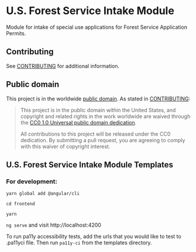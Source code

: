 # U.S. Forest Service Intake Module
Module for intake of special use applications for Forest Service Application Permits.

## Contributing

See [CONTRIBUTING](CONTRIBUTING.md) for additional information.

## Public domain
This project is in the worldwide [public domain](LICENSE.md). As stated in [CONTRIBUTING](CONTRIBUTING.md):

> This project is in the public domain within the United States, and copyright and related rights in the work worldwide are waived through the [CC0 1.0 Universal public domain dedication](https://creativecommons.org/publicdomain/zero/1.0/).
>
> All contributions to this project will be released under the CC0 dedication. By submitting a pull request, you are agreeing to comply with this waiver of copyright interest.

## U.S. Forest Service Intake Module Templates

### For development:

`yarn global add @angular/cli`

`cd frontend`

`yarn`

`ng serve` and visit http://localhost:4200

To run pa11y accessibility tests, add the urls that you would like to test to .pa11yci file. Then run `pa11y-ci` from the templates directory.
